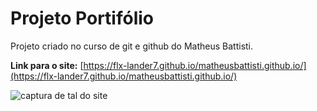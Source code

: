 ﻿# Projeto Portifólio
 
 Projeto criado no curso de git e github do Matheus Battisti.
 
 __Link para o site:__ [https://flx-lander7.github.io/matheusbattisti.github.io/](https://flx-lander7.github.io/matheusbattisti.github.io/)
 
![captura de tal do site]( https://github.com/flx-lander7/matheusbattisti.github.io/blob/main/Screenshot%202022-05-12%20at%2011-36-35%20Portf%C3%B3lio%20Matheus%20Battisti.png?raw=true)
